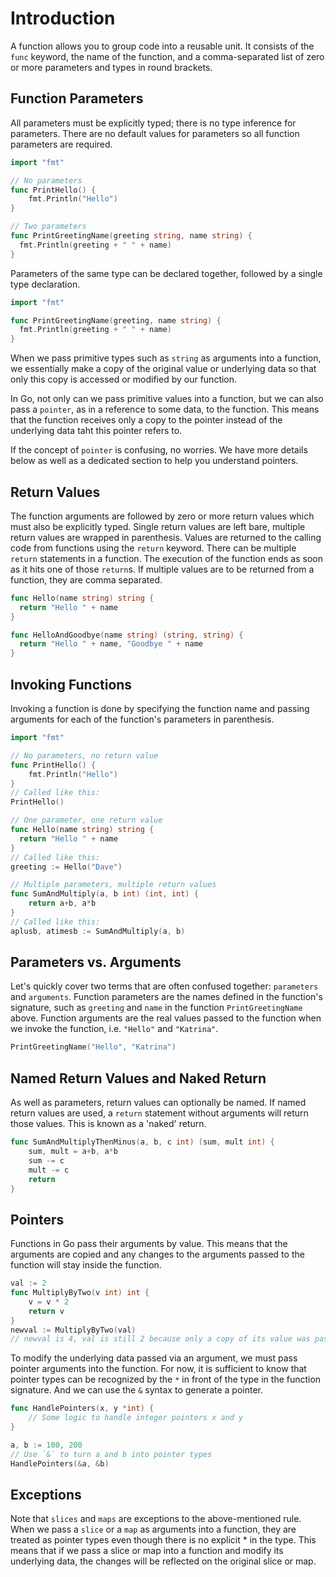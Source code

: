 # Introduction

A function allows you to group code into a reusable unit.
It consists of the `func` keyword, the name of the function, and a comma-separated list of zero or more parameters and types in round brackets.

## Function Parameters

All parameters must be explicitly typed; there is no type inference for parameters.
There are no default values for parameters so all function parameters are required.

```go
import "fmt"

// No parameters
func PrintHello() {
    fmt.Println("Hello")
}

// Two parameters
func PrintGreetingName(greeting string, name string) {
  fmt.Println(greeting + " " + name)
}
```

Parameters of the same type can be declared together, followed by a single type declaration.

```go
import "fmt"

func PrintGreetingName(greeting, name string) {
  fmt.Println(greeting + " " + name)
}
```

When we pass primitive types such as `string` as arguments into a function, 
we essentially make a copy of the original value or underlying data so that only this copy is accessed or modified by our function.

In Go, not only can we pass primitive values into a function, but we can also pass a `pointer`, as in a reference to some data, to the function.
This means that the function receives only a copy to the pointer instead of the underlying data taht this pointer refers to.

If the concept of `pointer` is confusing, no worries.
We have more details below as well as a dedicated section to help you understand pointers.

## Return Values

The function arguments are followed by zero or more return values which must also be explicitly typed.
Single return values are left bare, multiple return values are wrapped in parenthesis.
Values are returned to the calling code from functions using the `return` keyword.
There can be multiple `return` statements in a function.
The execution of the function ends as soon as it hits one of those `return`s.
If multiple values are to be returned from a function, they are comma separated.

```go
func Hello(name string) string {
  return "Hello " + name
}

func HelloAndGoodbye(name string) (string, string) {
  return "Hello " + name, "Goodbye " + name
}
```

## Invoking Functions

Invoking a function is done by specifying the function name and passing arguments for each of the function's parameters in parenthesis.

```go
import "fmt"

// No parameters, no return value
func PrintHello() {
    fmt.Println("Hello")
}
// Called like this:
PrintHello()

// One parameter, one return value
func Hello(name string) string {
  return "Hello " + name
}
// Called like this:
greeting := Hello("Dave")

// Multiple parameters, multiple return values
func SumAndMultiply(a, b int) (int, int) {
    return a+b, a*b
}
// Called like this:
aplusb, atimesb := SumAndMultiply(a, b)
```

## Parameters vs. Arguments

Let's quickly cover two terms that are often confused together: `parameters` and `arguments`. 
Function parameters are the names defined in the function's signature, such as `greeting` and `name` in the function `PrintGreetingName` above.
Function arguments are the real values passed to the function when we invoke the function, i.e. `"Hello"` and `"Katrina"`.

```go
PrintGreetingName("Hello", "Katrina")
```

## Named Return Values and Naked Return

As well as parameters, return values can optionally be named.
If named return values are used, a `return` statement without arguments will return those values.
This is known as a 'naked' return.

```go
func SumAndMultiplyThenMinus(a, b, c int) (sum, mult int) {
    sum, mult = a+b, a*b
    sum -= c
    mult -= c
    return
}
```

## Pointers

Functions in Go pass their arguments by value.
This means that the arguments are copied and any changes to the arguments passed to the function will stay inside the function.

```go
val := 2
func MultiplyByTwo(v int) int {
    v = v * 2
    return v
}
newval := MultiplyByTwo(val)
// newval is 4, val is still 2 because only a copy of its value was passed into the function
```

To modify the underlying data passed via an argument, we must pass pointer arguments into the function.
For now, it is sufficient to know that pointer types can be recognized by the `*` in front of the type in the function signature.
And we can use the `&` syntax to generate a pointer.

```go
func HandlePointers(x, y *int) {
    // Some logic to handle integer pointers x and y
}

a, b := 100, 200
// Use `&` to turn a and b into pointer types
HandlePointers(&a, &b)
```

## Exceptions

Note that `slices` and `maps` are exceptions to the above-mentioned rule. 
When we pass a `slice` or a `map` as arguments into a function, they are treated as pointer types even though there is no explicit * in the type.
This means that if we pass a slice or map into a function and modify its underlying data,
the changes will be reflected on the original slice or map.
